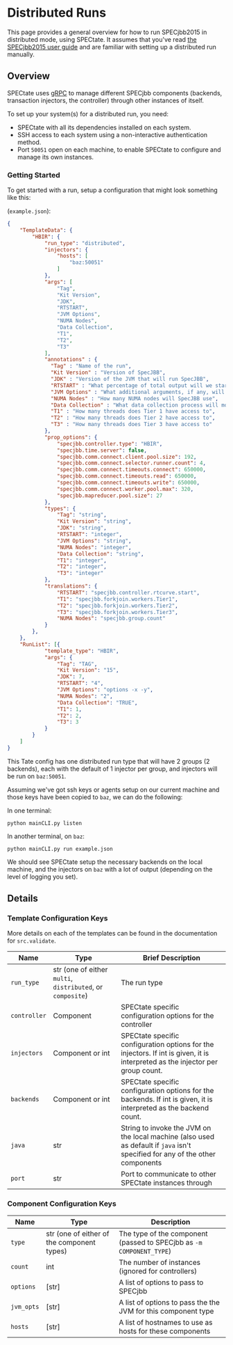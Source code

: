 # Distributed Runs

This page provides a general overview for how to run SPECjbb2015 in distributed mode, using SPECtate.
It assumes that you've read [the SPECjbb2015 user guide](https://www.spec.org/jbb2015/docs/userguide.pdf) and are familiar with setting up a distributed run manually.

## Overview

SPECtate uses [gRPC](https://grpc.io/docs/) to manage different SPECjbb components (backends, transaction injectors, the controller) through other instances of itself.

To set up your system(s) for a distributed run, you need:

- SPECtate with all its dependencies installed on each system.
- SSH access to each system using a non-interactive authentication method.
- Port `50051` open on each machine, to enable SPECtate to configure and manage its own instances.

### Getting Started

To get started with a run, setup a configuration that might look something like this:

(`example.json`):
```json
{
	"TemplateData": {
		"HBIR": {
			"run_type": "distributed",
			"injectors": {
				"hosts": [
					"baz:50051"
				]
			},
			"args": [
				"Tag",
				"Kit Version",
				"JDK",
				"RTSTART",
				"JVM Options",
				"NUMA Nodes",
				"Data Collection",
				"T1",
				"T2",
				"T3"
			],
			"annotations" : {
			  "Tag" : "Name of the run",
			  "Kit Version" : "Version of SpecJBB",
			  "JDK" : "Version of the JVM that will run SpecJBB",
			  "RTSTART" : "What percentage of total output will we start at",
			  "JVM Options" : "What additional arguments, if any, will be passed to the JVM",
			  "NUMA Nodes" : "How many NUMA nodes will SpecJBB use",
			  "Data Collection" : "What data collection process will monitor while running SpecJBB",
			  "T1" : "How many threads does Tier 1 have access to",
			  "T2" : "How many threads does Tier 2 have access to",
			  "T3" : "How many threads does Tier 3 have access to"
			},
			"prop_options": {
				"specjbb.controller.type": "HBIR",
				"specjbb.time.server": false,
				"specjbb.comm.connect.client.pool.size": 192,
				"specjbb.comm.connect.selector.runner.count": 4,
				"specjbb.comm.connect.timeouts.connect": 650000,
				"specjbb.comm.connect.timeouts.read": 650000,
				"specjbb.comm.connect.timeouts.write": 650000,
				"specjbb.comm.connect.worker.pool.max": 320,
				"specjbb.mapreducer.pool.size": 27
			},
			"types": {
				"Tag": "string",
				"Kit Version": "string",
				"JDK": "string",
				"RTSTART": "integer",
				"JVM Options": "string",
				"NUMA Nodes": "integer",
				"Data Collection": "string",
				"T1": "integer",
				"T2": "integer",
				"T3": "integer"
			},
			"translations": {
				"RTSTART": "specjbb.controller.rtcurve.start",
				"T1": "specjbb.forkjoin.workers.Tier1",
				"T2": "specjbb.forkjoin.workers.Tier2",
				"T3": "specjbb.forkjoin.workers.Tier3",
				"NUMA Nodes": "specjbb.group.count"
			}
		},
	},
	"RunList": [{
			"template_type": "HBIR",
			"args": {
				"Tag": "TAG",
				"Kit Version": "15",
				"JDK": 7,
				"RTSTART": "4",
				"JVM Options": "options -x -y",
				"NUMA Nodes": "2",
				"Data Collection": "TRUE",
				"T1": 1,
				"T2": 2,
				"T3": 3
			}
		}
	]
}
```

This Tate config has one distributed run type that will have 2 groups (2 backends), each with the default of 1 injector per group, and injectors will be run on `baz:50051`.

Assuming we've got ssh keys or agents setup on our current machine and those keys have been copied to `baz`, we can do the following:

In one terminal:

```shell
python mainCLI.py listen
```

In another terminal, on `baz`:

```shell
python mainCLI.py run example.json
```

We should see SPECtate setup the necessary backends on the local machine, and the injectors on `baz` with a lot of output (depending on the level of logging you set).

## Details 
### Template Configuration Keys

More details on each of the templates can be found in the documentation for `src.validate`.

| Name         | Type                                                       | Brief Description                                                                                                              |
|--------------|------------------------------------------------------------|--------------------------------------------------------------------------------------------------------------------------------|
| `run_type`   | str (one of either `multi`, `distributed`, or `composite`) | The run type                                                                                                                   |
| `controller` | Component                                                  | SPECtate specific configuration options for the controller                                                                     |
| `injectors`  | Component or int                                           | SPECtate specific configuration options for the injectors. If int is given, it is interpreted as the injector per group count. |
| `backends`   | Component or int                                           | SPECtate specific configuration options for the backends. If int is given, it is interpreted as the backend count.             |
| `java`       | str                                                        | String to invoke the JVM on the local machine (also used as default if `java` isn't specified for any of the other components  |
| `port`       | str                                                        | Port to communicate to other SPECtate instances through                                                                        |

### Component Configuration Keys

| Name       | Type                                       | Description                                                          |
| ------     | ------                                     | -------------                                                        |
| `type`     | str (one of either of the component types) | The type of the component (passed to SPECjbb as `-m COMPONENT_TYPE`) |
| `count`    | int                                        | The number of instances (ignored for controllers)                    |
| `options`  | [str]                                      | A list of options to pass to SPECjbb                                 |
| `jvm_opts` | [str]                                      | A list of options to pass the the JVM for this component type        |
| `hosts`    | [str]                                      | A list of hostnames to use as hosts for these components             |

